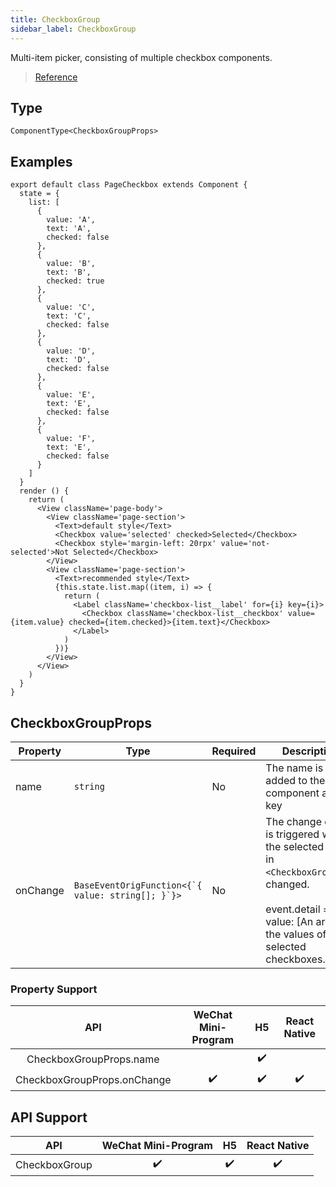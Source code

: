 ```yaml
---
title: CheckboxGroup
sidebar_label: CheckboxGroup
---
```


Multi-item picker, consisting of multiple checkbox components.

> [Reference](https://developers.weixin.qq.com/miniprogram/dev/component/checkbox-group.html)

## Type

```tsx
ComponentType<CheckboxGroupProps>
```

## Examples

```tsx
export default class PageCheckbox extends Component {
  state = {
    list: [
      {
        value: 'A',
        text: 'A',
        checked: false
      },
      {
        value: 'B',
        text: 'B',
        checked: true
      },
      {
        value: 'C',
        text: 'C',
        checked: false
      },
      {
        value: 'D',
        text: 'D',
        checked: false
      },
      {
        value: 'E',
        text: 'E',
        checked: false
      },
      {
        value: 'F',
        text: 'E',
        checked: false
      }
    ]
  }
  render () {
    return (
      <View className='page-body'>
        <View className='page-section'>
          <Text>default style</Text>
          <Checkbox value='selected' checked>Selected</Checkbox>
          <Checkbox style='margin-left: 20rpx' value='not-selected'>Not Selected</Checkbox>
        </View>
        <View className='page-section'>
          <Text>recommended style</Text>
          {this.state.list.map((item, i) => {
            return (
              <Label className='checkbox-list__label' for={i} key={i}>
                <Checkbox className='checkbox-list__checkbox' value={item.value} checked={item.checked}>{item.text}</Checkbox>
              </Label>
            )
          })}
        </View>
      </View>
    )
  }
}
```

## CheckboxGroupProps

<table>
  <thead>
    <tr>
      <th>Property</th>
      <th>Type</th>
      <th style={{ textAlign: "center"}}>Required</th>
      <th>Description</th>
    </tr>
  </thead>
  <tbody>
    <tr>
      <td>name</td>
      <td><code>string</code></td>
      <td style={{ textAlign: "center"}}>No</td>
      <td>The name is added to the form component as a key</td>
    </tr>
    <tr>
      <td>onChange</td>
      <td><code>BaseEventOrigFunction&lt;{`{ value: string[]; }`}&gt;</code></td>
      <td style={{ textAlign: "center"}}>No</td>
      <td>The change event is triggered when the selected item in <code>&lt;CheckboxGroup/&gt;</code>is changed.<br /><br />event.detail = {`{ value: [An array of the values of the selected checkboxes.] }`}</td>
    </tr>
  </tbody>
</table>

### Property Support

|             API             | WeChat Mini-Program | H5 | React Native |
|:---------------------------:|:-------------------:|:--:|:------------:|
|   CheckboxGroupProps.name   |                     | ✔️ |              |
| CheckboxGroupProps.onChange |         ✔️          | ✔️ |      ✔️      |

## API Support

|      API      | WeChat Mini-Program | H5 | React Native |
|:-------------:|:-------------------:|:--:|:------------:|
| CheckboxGroup |         ✔️          | ✔️ |      ✔️      |
